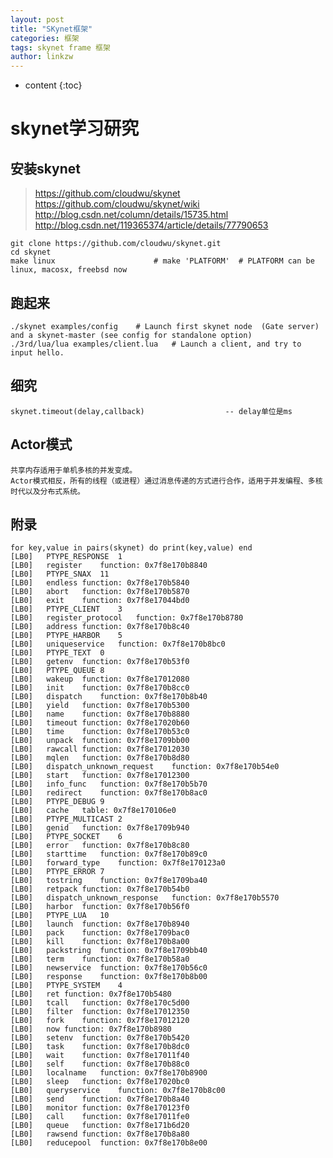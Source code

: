 ```yaml
---
layout: post
title: "SKynet框架"
categories: 框架
tags: skynet frame 框架
author: linkzw
---
```


* content
{:toc}


# skynet学习研究


##	安装skynet
> https://github.com/cloudwu/skynet
> https://github.com/cloudwu/skynet/wiki
> http://blog.csdn.net/column/details/15735.html
> http://blog.csdn.net/119365374/article/details/77790653

	git clone https://github.com/cloudwu/skynet.git
	cd skynet
	make linux 						# make 'PLATFORM'  # PLATFORM can be linux, macosx, freebsd now

## 跑起来
	
	./skynet examples/config	# Launch first skynet node  (Gate server) and a skynet-master (see config for standalone option)
	./3rd/lua/lua examples/client.lua 	# Launch a client, and try to input hello.

## 细究
	
	skynet.timeout(delay,callback) 					-- delay单位是ms
	
## Actor模式
	
	共享内存适用于单机多核的并发变成。
	Actor模式相反，所有的线程（或进程）通过消息传递的方式进行合作，适用于并发编程、多核时代以及分布式系统。
	

	
## 附录

	for key,value in pairs(skynet) do print(key,value) end
	[LB0]	PTYPE_RESPONSE	1
	[LB0]	register	function: 0x7f8e170b8840
	[LB0]	PTYPE_SNAX	11
	[LB0]	endless	function: 0x7f8e170b5840
	[LB0]	abort	function: 0x7f8e170b5870
	[LB0]	exit	function: 0x7f8e17044bd0
	[LB0]	PTYPE_CLIENT	3
	[LB0]	register_protocol	function: 0x7f8e170b8780
	[LB0]	address	function: 0x7f8e170b8c40
	[LB0]	PTYPE_HARBOR	5
	[LB0]	uniqueservice	function: 0x7f8e170b8bc0
	[LB0]	PTYPE_TEXT	0
	[LB0]	getenv	function: 0x7f8e170b53f0
	[LB0]	PTYPE_QUEUE	8
	[LB0]	wakeup	function: 0x7f8e17012080
	[LB0]	init	function: 0x7f8e170b8cc0
	[LB0]	dispatch	function: 0x7f8e170b8b40
	[LB0]	yield	function: 0x7f8e170b5300
	[LB0]	name	function: 0x7f8e170b8880
	[LB0]	timeout	function: 0x7f8e17020b60
	[LB0]	time	function: 0x7f8e170b53c0
	[LB0]	unpack	function: 0x7f8e1709bb00
	[LB0]	rawcall	function: 0x7f8e17012030
	[LB0]	mqlen	function: 0x7f8e170b8d80
	[LB0]	dispatch_unknown_request	function: 0x7f8e170b54e0
	[LB0]	start	function: 0x7f8e17012300
	[LB0]	info_func	function: 0x7f8e170b5b70
	[LB0]	redirect	function: 0x7f8e170b8ac0
	[LB0]	PTYPE_DEBUG	9
	[LB0]	cache	table: 0x7f8e170106e0
	[LB0]	PTYPE_MULTICAST	2
	[LB0]	genid	function: 0x7f8e1709b940
	[LB0]	PTYPE_SOCKET	6
	[LB0]	error	function: 0x7f8e170b8c80
	[LB0]	starttime	function: 0x7f8e170b89c0
	[LB0]	forward_type	function: 0x7f8e170123a0
	[LB0]	PTYPE_ERROR	7
	[LB0]	tostring	function: 0x7f8e1709ba40
	[LB0]	retpack	function: 0x7f8e170b54b0
	[LB0]	dispatch_unknown_response	function: 0x7f8e170b5570
	[LB0]	harbor	function: 0x7f8e170b56f0
	[LB0]	PTYPE_LUA	10
	[LB0]	launch	function: 0x7f8e170b8940
	[LB0]	pack	function: 0x7f8e1709bac0
	[LB0]	kill	function: 0x7f8e170b8a00
	[LB0]	packstring	function: 0x7f8e1709bb40
	[LB0]	term	function: 0x7f8e170b58a0
	[LB0]	newservice	function: 0x7f8e170b56c0
	[LB0]	response	function: 0x7f8e170b8b00
	[LB0]	PTYPE_SYSTEM	4
	[LB0]	ret	function: 0x7f8e170b5480
	[LB0]	tcall	function: 0x7f8e170c5d00
	[LB0]	filter	function: 0x7f8e17012350
	[LB0]	fork	function: 0x7f8e17012120
	[LB0]	now	function: 0x7f8e170b8980
	[LB0]	setenv	function: 0x7f8e170b5420
	[LB0]	task	function: 0x7f8e170b8dc0
	[LB0]	wait	function: 0x7f8e17011f40
	[LB0]	self	function: 0x7f8e170b88c0
	[LB0]	localname	function: 0x7f8e170b8900
	[LB0]	sleep	function: 0x7f8e17020bc0
	[LB0]	queryservice	function: 0x7f8e170b8c00
	[LB0]	send	function: 0x7f8e170b8a40
	[LB0]	monitor	function: 0x7f8e170123f0
	[LB0]	call	function: 0x7f8e17011fe0
	[LB0]	queue	function: 0x7f8e171b6d20
	[LB0]	rawsend	function: 0x7f8e170b8a80
	[LB0]	reducepool	function: 0x7f8e170b8e00
